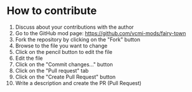 # How to contribute

1. Discuss about your contributions with the author
2. Go to the GitHub mod page: https://github.com/vcmi-mods/fairy-town
3. Fork the repository by clicking on the "Fork" button
4. Browse to the file you want to change
5. Click on the pencil button to edit the file
6. Edit the file
7. Click on the "Commit changes..." button
8. Click on the "Pull request" tab
9. Click on the "Create Pull Request" button
10. Write a description and create the PR (Pull Request)